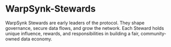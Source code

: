 # WarpSynk-Stewards
WarpSynk Stewards are early leaders of the protocol. They shape governance, secure data flows, and grow the network. Each Steward holds unique influence, rewards, and responsibilities in building a fair, community-owned data economy.
